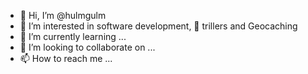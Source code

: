 - 👋 Hi, I’m @hulmgulm
- 👀 I’m interested in software development, 📖 trillers and Geocaching
- 🌱 I’m currently learning ...
- 💞️ I’m looking to collaborate on ...
- 📫 How to reach me ...
